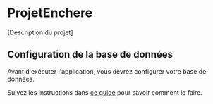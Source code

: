 # ProjetEnchere

[Description du projet]

## Configuration de la base de données

Avant d'exécuter l'application, vous devrez configurer votre base de données. 

Suivez les instructions dans [ce guide](database_setup.md) pour savoir comment le faire.


